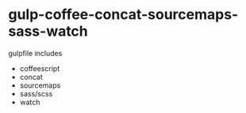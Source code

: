 gulp-coffee-concat-sourcemaps-sass-watch
========================================

gulpfile includes

- coffeescript
- concat
- sourcemaps
- sass/scss
- watch
